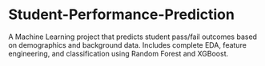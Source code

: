 # Student-Performance-Prediction
A Machine Learning project that predicts student pass/fail outcomes based on demographics and background data. Includes complete EDA, feature engineering, and classification using Random Forest and XGBoost.
